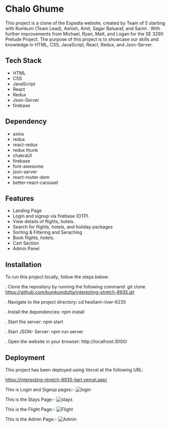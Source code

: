<h1>Chalo Ghume</h1>

<p>This project is a clone of the Expedia website, created by Team of 5 starting with Kumkum (Team Lead), Ashish, Amit, Sagar Balsaraf, and Sarim . With further improvements from Michael, Ryan, Matt, and Logan for the SE 3290 Prelude Project. The purpose of this project is to showcase our skills and knowledge in HTML, CSS, JavaScript, React, Redux, and Json-Server.<p>


<h2>Tech Stack</h2>

- HTML
- CSS
- JavaScript
- React
- Redux
- Json-Server
- firebase


<h2>Dependency</h2>

- axios
- redux
- react-redux
- redux thunk
- chakraUI
- firebase
- font-awesome
- json-server
- react-router-dom
- better-react-carousel

<h2>Features</h2>

- Landing Page
- Login and signup via firebase (OTP).
- View details of flights, hotels.
- Search for flights, hotels, and holiday packages
- Sorting & Filtering and Seraching
- Book flights, hotels.
- Cart Section
- Admin Panel

<h2>Installation</h2>

To run this project locally, follow the steps below:

. Clone the repository by running the following command:
git clone https://github.com/kumkumdutta/interesting-stretch-8935.git

. Navigate to the project directory:
cd hesitant-river-6235

. Install the dependencies:
npm install

. Start the server:
npm start

. Start JSON- Server:
npm run server

. Open the website in your browser:
http://localhost:3000/


<h2>Deployment</h2>

This project has been deployed using Vercel at the following URL:

https://interesting-stretch-8935-liart.vercel.app/


This is Login and Signup pages:-
![login](https://user-images.githubusercontent.com/112754519/231046318-135d34cb-0ae7-46c3-851c-6889441c62de.PNG)



This is the Stays Page:-
![stays](https://user-images.githubusercontent.com/112754519/231046349-d9885d9f-b42d-4d9f-bfc2-0cac0f9a10df.PNG)



This is the Flight Page:-
![Flight](https://user-images.githubusercontent.com/112754519/231046392-fea5d486-9b26-462c-af9a-5727853e6669.PNG)



This is the Admin Page:-
![Admin](https://user-images.githubusercontent.com/112754519/231046415-c8c2f14c-f586-4da0-884a-992bc18b0e12.PNG)


